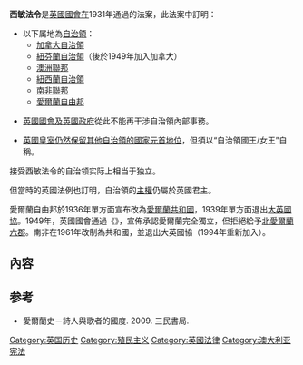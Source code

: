 **西敏法令**是[英國國會在](https://zh.wikipedia.org/wiki/英國國會 "wikilink")1931年通過的法案，此法案中訂明：

  - 以下属地為[自治領](https://zh.wikipedia.org/wiki/自治領 "wikilink")：
      - [加拿大自治領](https://zh.wikipedia.org/wiki/加拿大自治領 "wikilink")
      - [紐芬蘭自治領](../Page/紐芬蘭自治領.md "wikilink")（後於1949年加入加拿大）
      - [澳洲聯邦](https://zh.wikipedia.org/wiki/澳洲聯邦 "wikilink")
      - [紐西蘭自治領](../Page/紐西蘭自治領.md "wikilink")
      - [南非聯邦](../Page/南非聯邦.md "wikilink")
      - [愛爾蘭自由邦](https://zh.wikipedia.org/wiki/愛爾蘭自由邦 "wikilink")

<!-- end list -->

  - [英國國會及](https://zh.wikipedia.org/wiki/英國國會 "wikilink")[英國政府](../Page/英國政府.md "wikilink")從此不能再干涉自治領內部事務。

<!-- end list -->

  - [英國皇室仍然保留其他自治領的國家元首地位](https://zh.wikipedia.org/wiki/英國皇室 "wikilink")，但須以“自治領國王/女王”自稱。

接受西敏法令的自治领实际上相当于独立。

但當時的英國法例也訂明，自治領的[主權](../Page/主權.md "wikilink")仍屬於英國君主。

愛爾蘭自由邦於1936年單方面宣布改為[愛爾蘭共和國](https://zh.wikipedia.org/wiki/愛爾蘭共和國 "wikilink")，1939年單方面退出[大英國協](https://zh.wikipedia.org/wiki/大英國協 "wikilink")。1949年，英國國會通過《》，宣佈承認愛爾蘭完全獨立，但拒絕給予[北愛爾蘭六郡](https://zh.wikipedia.org/wiki/北愛爾蘭 "wikilink")。南非在1961年改制為共和國，並退出大英國協（1994年重新加入）。

## 內容

## 参考

  - 愛爾蘭史－詩人與歌者的國度. 2009. 三民書局.

[Category:英国历史](https://zh.wikipedia.org/wiki/Category:英国历史 "wikilink") [Category:殖民主义](https://zh.wikipedia.org/wiki/Category:殖民主义 "wikilink") [Category:英國法律](https://zh.wikipedia.org/wiki/Category:英國法律 "wikilink") [Category:澳大利亚宪法](https://zh.wikipedia.org/wiki/Category:澳大利亚宪法 "wikilink")